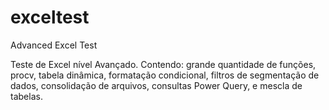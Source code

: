 # exceltest
Advanced Excel Test

Teste de Excel nível Avançado. 
Contendo: grande quantidade de funções, procv, tabela dinâmica, formatação condicional, filtros de segmentação de dados, consolidação de arquivos, consultas Power Query, e mescla de tabelas.
